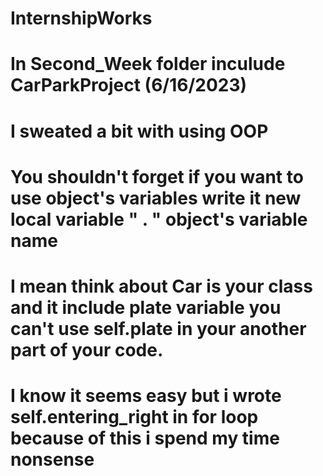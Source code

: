 # InternshipWorks
# In Second_Week folder inculude CarParkProject (6/16/2023)
# I sweated a bit with using OOP
# You shouldn't forget if you want to use object's variables write it new local variable " . " object's variable name
# I mean think about Car is your class and it include plate variable you can't use self.plate in your another part of your code.
# I know it seems easy but i wrote self.entering_right in for loop because of this i spend my time nonsense
